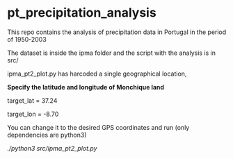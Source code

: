 # pt_precipitation_analysis
This repo contains the analysis of precipitation data in Portugal in the period of 1950-2003

The dataset is inside the ipma folder and the script with the analysis is in src/

ipma_pt2_plot.py has harcoded a single geographical location,

**Specify the latitude and longitude of Monchique land**

target_lat = 37.24

target_lon = -8.70

You can change it to the desired GPS coordinates and run (only dependencies are python3)

*./python3 src/ipma_pt2_plot.py*
